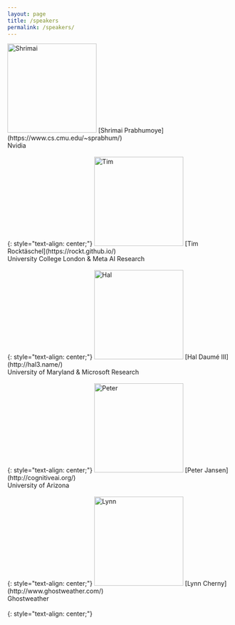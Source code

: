 ```yaml
---
layout: page
title: /speakers
permalink: /speakers/
---
```


<img src="https://wordplay-workshop.github.io/img/shrimai.jpg" alt="Shrimai" width="200"/>
[Shrimai Prabhumoye](https://www.cs.cmu.edu/~sprabhum/)<br>Nvidia <br><br>
{: style="text-align: center;"}

<img src="https://wordplay-workshop.github.io/img/tim.jpg" alt="Tim" width="200"/>
[Tim Rocktäschel](https://rockt.github.io/)<br>University College London & Meta AI Research <br><br>
{: style="text-align: center;"}

<img src="https://wordplay-workshop.github.io/img/hal.png" alt="Hal" width="200"/>
[Hal Daumé III](http://hal3.name/)<br>University of Maryland & Microsoft Research <br><br>
{: style="text-align: center;"}

<img src="https://wordplay-workshop.github.io/img/peter.jpg" alt="Peter" width="200"/>
[Peter Jansen](http://cognitiveai.org/)<br> University of Arizona <br><br>
{: style="text-align: center;"}

<img src="https://wordplay-workshop.github.io/img/lynn.jpg" alt="Lynn" width="200"/>
[Lynn Cherny](http://www.ghostweather.com/)<br> Ghostweather <br><br>
{: style="text-align: center;"}
